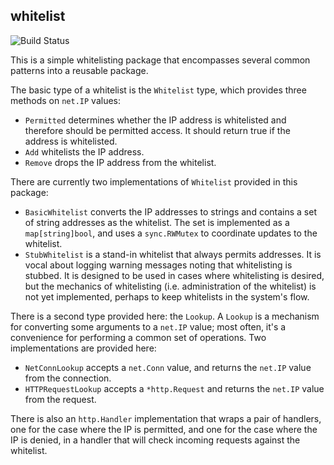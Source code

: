 ## whitelist

![Build Status](https://travis-ci.org/kisom/whitelist.svg)

This is a simple whitelisting package that encompasses several common
patterns into a reusable package.

The basic type of a whitelist is the `Whitelist` type, which provides
three methods on `net.IP` values:

* `Permitted` determines whether the IP address is whitelisted and
  therefore should be permitted access. It should return true if the
  address is whitelisted.
* `Add` whitelists the IP address.
* `Remove` drops the IP address from the whitelist.

There are currently two implementations of `Whitelist` provided in
this package:

* `BasicWhitelist` converts the IP addresses to strings and contains a
  set of string addresses as the whitelist. The set is implemented as a
  `map[string]bool`, and uses a `sync.RWMutex` to coordinate updates to
  the whitelist.
* `StubWhitelist` is a stand-in whitelist that always permits
  addresses. It is vocal about logging warning messages noting
  that whitelisting is stubbed. It is designed to be used in cases
  where whitelisting is desired, but the mechanics of whitelisting
  (i.e. administration of the whitelist) is not yet implemented,
  perhaps to keep whitelists in the system's flow.

There is a second type provided here: the `Lookup`. A `Lookup`
is a mechanism for converting some arguments to a `net.IP` value;
most often, it's a convenience for performing a common set of
operations. Two implementations are provided here:

* `NetConnLookup` accepts a `net.Conn` value, and returns the `net.IP`
  value from the connection.
* `HTTPRequestLookup` accepts a `*http.Request` and returns the
  `net.IP` value from the request.

There is also an `http.Handler` implementation that wraps a pair of
handlers, one for the case where the IP is permitted, and one for the
case where the IP is denied, in a handler that will check incoming
requests against the whitelist.
